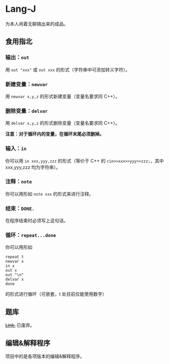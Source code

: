 # Lang-J

为本人闲着无聊搞出来的成品。

## 食用指北
### 输出：`out`

用 `out "xxx"` 或 `out xxx` 的形式（字符串中可添加转义字符）。

### 新建变量：`newvar`

用 `newvar x,y,z` 的形式新建变量（变量名要求同 C++）。

### 删除变量：`delvar`

用 `delvar x,y,z` 的形式删除变量（变量名要求同 C++）。

**注意：对于循环内的变量，在循环末尾必须删掉。**

### 输入：`in`

你可以用 `in xxx,yyy,zzz` 的形式（等价于 C++ 的 `cin>>xxx>>yyy>>zzz;`，其中 xxx,yyy,zzz 均为字符串）。

### 注释：`note`

你可以用形如 `note xxx` 的形式来进行注释。

### 结束：`DONE.`

在程序结束时必须写上这句话。

### 循环：`repeat...done`

你可以用形如
```
repeat t
newvar x
in x
out x
out "\n"
delvar x
done
```
的形式进行循环（可嵌套，t 处目前仅能使用数字）

## 题库

~~[Link.](https://www.luogu.com.cn/training/136096)~~ 已废弃。

## 编辑&解释程序

项目中的是各项版本的编辑&解释程序。
